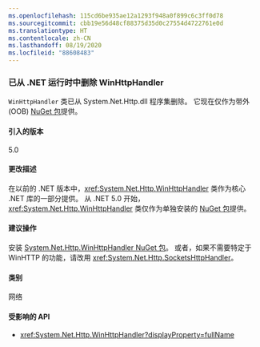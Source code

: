```yaml
---
ms.openlocfilehash: 115cd6be935ae12a1293f948a0f899c6c3ff0d78
ms.sourcegitcommit: cbb19e56d48cf88375d35d0c27554d4722761e0d
ms.translationtype: HT
ms.contentlocale: zh-CN
ms.lasthandoff: 08/19/2020
ms.locfileid: "88608483"
---
```

### <a name="winhttphandler-removed-from-net-runtime"></a>已从 .NET 运行时中删除 WinHttpHandler

`WinHttpHandler` 类已从 System.Net.Http.dll 程序集删除。 它现在仅作为带外 (OOB) [NuGet 包](https://www.nuget.org/packages/System.Net.Http.WinHttpHandler/)提供。

#### <a name="version-introduced"></a>引入的版本

5.0

#### <a name="change-description"></a>更改描述

在以前的 .NET 版本中，<xref:System.Net.Http.WinHttpHandler> 类作为核心 .NET 库的一部分提供。 从 .NET 5.0 开始，<xref:System.Net.Http.WinHttpHandler> 类仅作为单独安装的 [NuGet 包](https://www.nuget.org/packages/System.Net.Http.WinHttpHandler/)提供。

#### <a name="recommended-action"></a>建议操作

安装 [System.Net.Http.WinHttpHandler NuGet 包](https://www.nuget.org/packages/System.Net.Http.WinHttpHandler/)。 或者，如果不需要特定于 WinHTTP 的功能，请改用 <xref:System.Net.Http.SocketsHttpHandler>。

#### <a name="category"></a>类别

网络

#### <a name="affected-apis"></a>受影响的 API

- <xref:System.Net.Http.WinHttpHandler?displayProperty=fullName>

<!--

#### Affected APIs

- `T:System.Net.Http.WinHttpHandler`

-->
